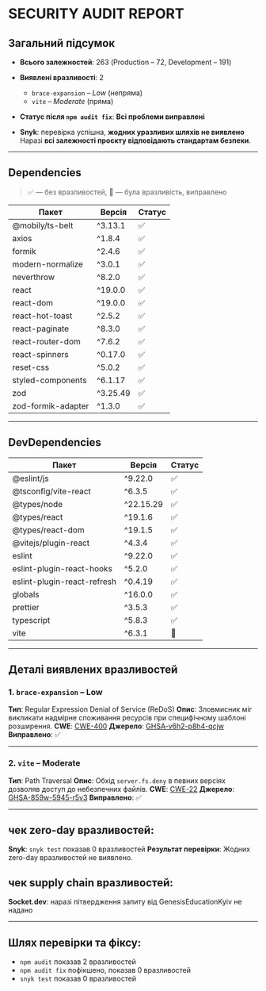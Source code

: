 # SECURITY AUDIT REPORT

## Загальний підсумок

* **Всього залежностей**: 263 (Production – 72, Development – 191)
* **Виявлені вразливості**: 2

  * `brace-expansion` – *Low* (непряма)
  * `vite` – *Moderate* (пряма)
* **Статус після `npm audit fix`**: **Всі проблеми виправлені**
* **Snyk**: перевірка успішна, **жодних уразливих шляхів не виявлено**
Наразі **всі залежності проєкту відповідають стандартам безпеки**. 

---

## Dependencies

> ✅ — без вразливостей, 💠 — була вразливість, виправлено

| Пакет              | Версія   | Статус |
| ------------------ | -------- | ------ |
| @mobily/ts-belt    | ^3.13.1  | ✅      | 
| axios              | ^1.8.4   | ✅      |
| formik             | ^2.4.6   | ✅      |
| modern-normalize   | ^3.0.1   | ✅      |
| neverthrow         | ^8.2.0   | ✅      |
| react              | ^19.0.0  | ✅      |
| react-dom          | ^19.0.0  | ✅      |
| react-hot-toast    | ^2.5.2   | ✅      |
| react-paginate     | ^8.3.0   | ✅      |
| react-router-dom   | ^7.6.2   | ✅      |
| react-spinners     | ^0.17.0  | ✅      |
| reset-css          | ^5.0.2   | ✅      | 
| styled-components  | ^6.1.17  | ✅      | 
| zod                | ^3.25.49 | ✅      | 
| zod-formik-adapter | ^1.3.0   | ✅      | 

---

## DevDependencies

| Пакет                       | Версія    | Статус |
| --------------------------- | --------- | ------ | 
| @eslint/js                  | ^9.22.0   | ✅      | 
| @tsconfig/vite-react        | ^6.3.5    | ✅      | 
| @types/node                 | ^22.15.29 | ✅      | 
| @types/react                | ^19.1.6   | ✅      |
| @types/react-dom            | ^19.1.5   | ✅      |
| @vitejs/plugin-react        | ^4.3.4    | ✅      |
| eslint                      | ^9.22.0   | ✅      | 
| eslint-plugin-react-hooks   | ^5.2.0    | ✅      | 
| eslint-plugin-react-refresh | ^0.4.19   | ✅      |
| globals                     | ^16.0.0   | ✅      | 
| prettier                    | ^3.5.3    | ✅      | 
| typescript                  | ^5.8.3    | ✅      | 
| vite                        | ^6.3.1    | 💠     | 

---

## Деталі виявлених вразливостей

### 1. `brace-expansion` – Low

**Тип**: Regular Expression Denial of Service (ReDoS)
**Опис**: Зловмисник міг викликати надмірне споживання ресурсів при специфічному шаблоні розширення.
**CWE**: [CWE-400](https://cwe.mitre.org/data/definitions/400.html)
**Джерело**: [GHSA-v6h2-p8h4-qcjw](https://github.com/advisories/GHSA-v6h2-p8h4-qcjw)
**Виправлено**: ✅

---

### 2. `vite` – Moderate

**Тип**: Path Traversal
**Опис**: Обхід `server.fs.deny` в певних версіях дозволяв доступ до небезпечних файлів.
**CWE**: [CWE-22](https://cwe.mitre.org/data/definitions/22.html)
**Джерело**: [GHSA-859w-5945-r5v3](https://github.com/advisories/GHSA-859w-5945-r5v3)
**Виправлено**: ✅


---

## чек zero-day вразливостей:

**Snyk**: `snyk test` показав 0 вразливостей
**Результат перевірки**: Жодних zero-day вразливостей не виявлено.


## чек supply chain вразливостей:

**Socket.dev**: наразі пітвердження запиту від GenesisEducationKyiv не надано

---

## Шлях перевірки та фіксу:

* `npm audit` показав 2 вразливостей
* `npm audit fix` пофікшено, показав 0 вразливостей
* `snyk test` показав 0 вразливостей

